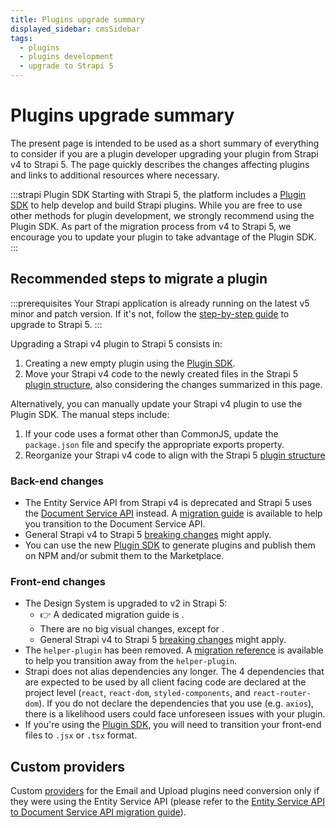 ```yaml
---
title: Plugins upgrade summary
displayed_sidebar: cmsSidebar
tags:
  - plugins
  - plugins development
  - upgrade to Strapi 5
---
```


# Plugins upgrade summary

The present page is intended to be used as a short summary of everything to consider if you are a plugin developer upgrading your plugin from Strapi v4 to Strapi 5. The page quickly describes the changes affecting plugins and links to additional resources where necessary.

:::strapi Plugin SDK
Starting with Strapi 5, the platform includes a [Plugin SDK](/cms/plugins-development/plugin-sdk) to help develop and build Strapi plugins. While you are free to use other methods for plugin development, we strongly recommend using the Plugin SDK. As part of the migration process from v4 to Strapi 5, we encourage you to update your plugin to take advantage of the Plugin SDK.
:::

## Recommended steps to migrate a plugin
:::prerequisites
Your Strapi application is already running on the latest v5 minor and patch version. If it's not, follow the [step-by-step guide](/cms/migration/v4-to-v5/step-by-step) to upgrade to Strapi 5.
:::

Upgrading a Strapi v4 plugin to Strapi 5 consists in:

1. Creating a new empty plugin using the [Plugin SDK](/cms/plugins-development/create-a-plugin).
2. Move your Strapi v4 code to the newly created files in the Strapi 5 [plugin structure](/cms/plugins-development/plugin-structure), also considering the changes summarized in this page.

Alternatively, you can manually update your Strapi v4 plugin to use the Plugin SDK.
The manual steps include:
1. If your code uses a format other than CommonJS, update the `package.json` file and specify the appropriate exports property.
2. Reorganize your Strapi v4 code to align with the Strapi 5 [plugin structure](/cms/plugins-development/plugin-structure)

### Back-end changes

- The Entity Service API from Strapi v4 is deprecated and Strapi 5 uses the [Document Service API](/cms/api/document-service) instead. A [migration guide](/cms/migration/v4-to-v5/additional-resources/from-entity-service-to-document-service) is available to help you transition to the Document Service API.
- General Strapi v4 to Strapi 5 [breaking changes](/cms/migration/v4-to-v5/breaking-changes) might apply.
- You can use the new [Plugin SDK](/cms/plugins-development/create-a-plugin) to generate plugins and publish them on NPM and/or submit them to the Marketplace.

### Front-end changes

- The Design System is upgraded to v2 in Strapi 5:
  - 👉 A dedicated migration guide is <ExternalLink to="https://design-system-git-main-strapijs.vercel.app/?path=/docs/getting-started-migration-guides-v1-to-v2--docs" text="available in the Design System documentation"/>.
  - There are no big visual changes, except for <ExternalLink to="https://design-system-git-main-strapijs.vercel.app/?path=/docs/foundations-icons-overview--docs" text="icons"/>.
  - General Strapi v4 to Strapi 5 [breaking changes](/cms/migration/v4-to-v5/breaking-changes) might apply.
- The `helper-plugin` has been removed. A [migration reference](/cms/migration/v4-to-v5/additional-resources/helper-plugin) is available to help you transition away from the `helper-plugin`.
- Strapi does not alias dependencies any longer. The 4 dependencies that are expected to be used by all client facing code are declared at the project level (`react`, `react-dom`, `styled-components`, and `react-router-dom`). If you do not declare the dependencies that you use (e.g. `axios`), there is a likelihood users could face unforeseen issues with your plugin.
- If you're using the [Plugin SDK](/cms/plugins-development/create-a-plugin), you will need to transition your front-end files to `.jsx` or `.tsx` format.

## Custom providers

Custom [providers](/cms/providers) for the Email and Upload plugins need conversion only if they were using the Entity Service API (please refer to the [Entity Service API to Document Service API migration guide](/cms/migration/v4-to-v5/additional-resources/from-entity-service-to-document-service)).
